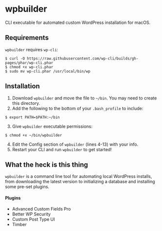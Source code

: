# wpbuilder
CLI executable for automated custom WordPress installation for macOS.

## Requirements
`wpbuilder` requires `wp-cli`:
```
$ curl -O https://raw.githubusercontent.com/wp-cli/builds/gh-pages/phar/wp-cli.phar
$ chmod +x wp-cli.phar
$ sudo mv wp-cli.phar /usr/local/bin/wp
```

## Installation
1. Download `wpbuilder` and move the file to `~/bin`. You may need to create this directory.
2. Add the following to the bottom of your `.bash_profile` to include:
```
$ export PATH=$PATH:~/bin
```
3. Give `wpbuilder` executable permissions:
```
$ chmod +x ~/bin/wpbuilder
```
4. Edit the Config section of `wpbuilder` (lines 4-13) with your info.
5. Restart your CLI and run `wpbuilder` to get started!

## What the heck is this thing
`wpbuilder` is a command line tool for automating local WordPress installs, from downloading the latest version to initializing a database and installing some pre-set plugins.

#### Plugins
* Advanced Custom Fields Pro
* Better WP Security
* Custom Post Type UI
* Timber
